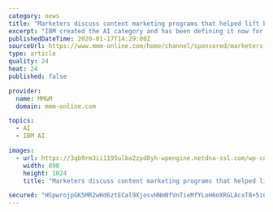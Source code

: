 ```yaml
---
category: news
title: "Marketers discuss content marketing programs that helped lift brands"
excerpt: "IBM created the AI category and has been defining it now for at least five years. “Smart” is most often used as an adjective. IBM made it a noun with its Let’s Put Smart to Work campaign. It details Watson’s transformative power across many ..."
publishedDateTime: 2020-01-17T14:29:00Z
sourceUrl: https://www.mmm-online.com/home/channel/sponsored/marketers-discuss-content-marketing-programs-that-helped-lift-brands/
type: article
quality: 24
heat: 24
published: false

provider:
  name: MM&M
  domain: mmm-online.com

topics:
  - AI
  - IBM AI

images:
  - url: https://3qb9rm3ii1195ulba2zpd8yh-wpengine.netdna-ssl.com/wp-content/uploads/sites/2/2020/01/tom-dudnyk-898x1024.jpg
    width: 898
    height: 1024
    title: "Marketers discuss content marketing programs that helped lift brands"

secured: "HSpwrojpGK5MR2wHd6ztECal9XjosvHNmNfVnTieMfYLoH6oXRGLAcxT8+5iCXT8ri7Bqa7hN0KXi4T8+8YAB09LnzdSUMIxCFm28pfh+Mih0Sis4y1FCV94nYtyVfUSj/nmgfy40AvXqWLd2BekLlE+YcV8s8Mht1BLolvt+6ui0XfvQsNK1wa+tPf8johvwXgGSCAsRZ3PzfEjy3HPF47rKX3LwDWWKMOgjBZRIoXITsE8pWaLlcExic4wcym0bOtdbAxbEJRbI0jLI2W/HJFsQrH4Sq5Nxz/EzA22d00Age9LQ3ZeVdRVtlLNqXjsCaH2aEavR3iUdzoTMLeWCzs/NPSreDfNSd9H4eVbb7Ikif7sH0MESo8UAxdVTRHxlR/5ZeRBJm+I5U+mHe8FxmpoBcrdxhFEYMSbf67oOG8EQ6BOH4lZVJcS0tUtVJ/QoajgdUQTMPYHIkMcgZVGmg==;OO/LxzvKAcYapM9+PCS3bQ=="
---
```



